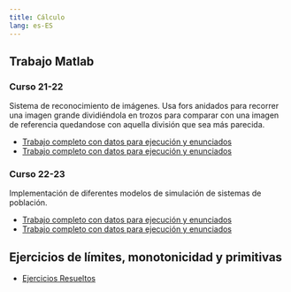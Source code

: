 ```yaml
---
title: Cálculo
lang: es-ES
---
```


## Trabajo Matlab

### Curso 21-22

Sistema de reconocimiento de imágenes.
Usa fors anidados para recorrer una imagen grande dividiéndola en trozos para comparar con una imagen de referencia quedandose con aquella división que sea más parecida.

- [Trabajo completo con datos para ejecución y enunciados](https://github.com/RedBed24/Calculo_Matlab_2122)
- [Trabajo completo con datos para ejecución y enunciados](https://github.com/hnevesg/Calculo_Lab_2122)

### Curso 22-23

Implementación de diferentes modelos de simulación de sistemas de población.

- [Trabajo completo con datos para ejecución y enunciados](https://github.com/RedBed24/Calculo_Matlab_2223/tree/code_1/master)
- [Trabajo completo con datos para ejecución y enunciados](https://github.com/RedBed24/Calculo_Matlab_2223/tree/code_2/master)


## Ejercicios de límites, monotonicidad y primitivas
- [Ejercicios Resueltos](https://github.com/hnevesg/Calculo_Voluntario_2122)
